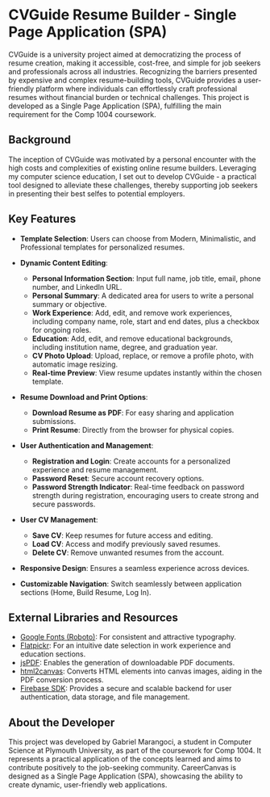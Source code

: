 # CVGuide Resume Builder - Single Page Application (SPA)

CVGuide is a university project aimed at democratizing the process of resume creation, making it accessible, cost-free, and simple for job seekers and professionals across all industries. Recognizing the barriers presented by expensive and complex resume-building tools, CVGuide provides a user-friendly platform where individuals can effortlessly craft professional resumes without financial burden or technical challenges. This project is developed as a Single Page Application (SPA), fulfilling the main requirement for the Comp 1004 coursework.

## Background

The inception of CVGuide was motivated by a personal encounter with the high costs and complexities of existing online resume builders. Leveraging my computer science education, I set out to develop CVGuide - a practical tool designed to alleviate these challenges, thereby supporting job seekers in presenting their best selfes to potential employers.

## Key Features

- **Template Selection**: Users can choose from Modern, Minimalistic, and Professional templates for personalized resumes.

- **Dynamic Content Editing**:

  - **Personal Information Section**: Input full name, job title, email, phone number, and LinkedIn URL.
  - **Personal Summary**: A dedicated area for users to write a personal summary or objective.
  - **Work Experience**: Add, edit, and remove work experiences, including company name, role, start and end dates, plus a checkbox for ongoing roles.
  - **Education**: Add, edit, and remove educational backgrounds, including institution name, degree, and graduation year.
  - **CV Photo Upload**: Upload, replace, or remove a profile photo, with automatic image resizing.
  - **Real-time Preview**: View resume updates instantly within the chosen template.

- **Resume Download and Print Options**:

  - **Download Resume as PDF**: For easy sharing and application submissions.
  - **Print Resume**: Directly from the browser for physical copies.

- **User Authentication and Management**:

  - **Registration and Login**: Create accounts for a personalized experience and resume management.
  - **Password Reset**: Secure account recovery options.
  - **Password Strength Indicator**: Real-time feedback on password strength during registration, encouraging users to create strong and secure passwords.

- **User CV Management**:

  - **Save CV**: Keep resumes for future access and editing.
  - **Load CV**: Access and modify previously saved resumes.
  - **Delete CV**: Remove unwanted resumes from the account.

- **Responsive Design**: Ensures a seamless experience across devices.

- **Customizable Navigation**: Switch seamlessly between application sections (Home, Build Resume, Log In).

## External Libraries and Resources

- [Google Fonts (Roboto)](https://fonts.google.com/specimen/Roboto): For consistent and attractive typography.
- [Flatpickr](https://flatpickr.js.org/): For an intuitive date selection in work experience and education sections.
- [jsPDF](https://github.com/MrRio/jsPDF): Enables the generation of downloadable PDF documents.
- [html2canvas](https://html2canvas.hertzen.com/): Converts HTML elements into canvas images, aiding in the PDF conversion process.
- [Firebase SDK](https://firebase.google.com/): Provides a secure and scalable backend for user authentication, data storage, and file management.

## About the Developer

This project was developed by Gabriel Marangoci, a student in Computer Science at Plymouth University, as part of the coursework for Comp 1004. It represents a practical application of the concepts learned and aims to contribute positively to the job-seeking community. CareerCanvas is designed as a Single Page Application (SPA), showcasing the ability to create dynamic, user-friendly web applications.
